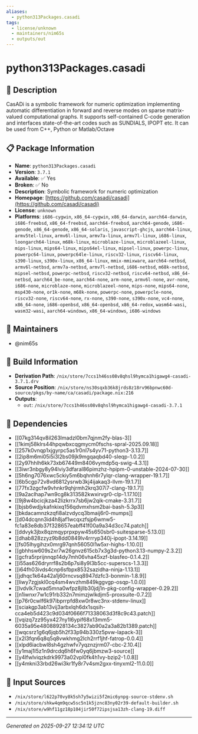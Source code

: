 ```yaml
---
aliases:
  - python313Packages.casadi
tags:
  - license/unknown
  - maintainers/nim65s
  - outputs/out
---
```


# python313Packages.casadi

## 📝 Description

CasADi is a symbolic framework for numeric optimization
implementing automatic differentiation in forward and reverse
modes on sparse matrix-valued computational graphs. It supports
self-contained C-code generation and interfaces state-of-the-art
codes such as SUNDIALS, IPOPT etc. It can be used from C++,
Python or Matlab/Octave


## 📋 Package Information

- **Name**: `python313Packages.casadi`
- **Version**: `3.7.1`
- **Available**: ✅ Yes
- **Broken**: ✅ No
- **Description**: Symbolic framework for numeric optimization
- **Homepage**: [https://github.com/casadi/casadi](https://github.com/casadi/casadi)
- **License**: `unknown`
- **Platforms**: `i686-cygwin`, `x86_64-cygwin`, `x86_64-darwin`, `aarch64-darwin`, `i686-freebsd`, `x86_64-freebsd`, `aarch64-freebsd`, `aarch64-genode`, `i686-genode`, `x86_64-genode`, `x86_64-solaris`, `javascript-ghcjs`, `aarch64-linux`, `armv5tel-linux`, `armv6l-linux`, `armv7a-linux`, `armv7l-linux`, `i686-linux`, `loongarch64-linux`, `m68k-linux`, `microblaze-linux`, `microblazeel-linux`, `mips-linux`, `mips64-linux`, `mips64el-linux`, `mipsel-linux`, `powerpc-linux`, `powerpc64-linux`, `powerpc64le-linux`, `riscv32-linux`, `riscv64-linux`, `s390-linux`, `s390x-linux`, `x86_64-linux`, `mmix-mmixware`, `aarch64-netbsd`, `armv6l-netbsd`, `armv7a-netbsd`, `armv7l-netbsd`, `i686-netbsd`, `m68k-netbsd`, `mipsel-netbsd`, `powerpc-netbsd`, `riscv32-netbsd`, `riscv64-netbsd`, `x86_64-netbsd`, `aarch64_be-none`, `aarch64-none`, `arm-none`, `armv6l-none`, `avr-none`, `i686-none`, `microblaze-none`, `microblazeel-none`, `mips-none`, `mips64-none`, `msp430-none`, `or1k-none`, `m68k-none`, `powerpc-none`, `powerpcle-none`, `riscv32-none`, `riscv64-none`, `rx-none`, `s390-none`, `s390x-none`, `vc4-none`, `x86_64-none`, `i686-openbsd`, `x86_64-openbsd`, `x86_64-redox`, `wasm64-wasi`, `wasm32-wasi`, `aarch64-windows`, `x86_64-windows`, `i686-windows`
## 👥 Maintainers

- @nim65s


## 🔧 Build Information

- **Derivation Path**: `/nix/store/7ccs1h46ss08v8qhsl9hymca1higawg4-casadi-3.7.1.drv`
- **Source Position**: `/nix/store/ns30sqxb36k8jrds8z18rv96bpnwc60d-source/pkgs/by-name/ca/casadi/package.nix:216`
- **Outputs**:
  - `out`:  `/nix/store/7ccs1h46ss08v8qhsl9hymca1higawg4-casadi-3.7.1`

## 🔗 Dependencies

- [[07kg314qv8il263lmadzl0bm7qjnm2fy-blas-3]]
- [[1kimj58klrs44hpqwbxcqgmycm0fschs-spral-2025.09.18]]
- [[257k0vnqp1xjgyrpc5as1r0nl7s4yv71-python3-3.13.7]]
- [[2ip8m6mi05i5i3l2bs09jk9mgqaqbd40-sleqp-1.0.2]]
- [[2y97hhlh6kk73xb67449m8406vymdp5q-swig-4.3.1]]
- [[3iwr3nbgy8y94lviy3dfaral86pimzhz-hpipm-0-unstable-2024-07-30]]
- [[5h6ng7076xwc5ckiy5m6bqhnh6r7ylqr-clang-wrapper-19.1.7]]
- [[6b5cgp72v8vd6812ysrwb3kj4ijakaq3-llvm-19.1.7]]
- [[77fx3zgcfw9vhnkr9qhjrmh2krq307i7-clang-19.1.7]]
- [[9a2aclhap7wn9cg8k313582kwxirvgr0-clp-1.17.10]]
- [[9j8w4bcicjkza42lizkrrx7sb6jw2qik-cmake-3.31.7]]
- [[bjsb6wdjykafnkixq156qdvmxhsm2bai-bash-5.3p3]]
- [[bkdacamnzkzqfi8alzvdycq3bmaij6r0-mumps]]
- [[d04dcqnn3id4h8jaf1wcqxzfsjp6wmw5-fc1a83e8db37f328657eabff41f00a9a34d3cc74.patch]]
- [[ddvyk3jbx8qzmqyprpxpyw45s650sbr0-suitesparse-5.13.0]]
- [[dhab828zzyz9b8dd0849lv4rrryp340j-ipopt-3.14.19]]
- [[fs05lhygihzx0mrg97qnh56050l1w5xr-highs-1.10.0]]
- [[gbhhsw609s2xr7w26gnvz615cb7x3g3d-python3.13-numpy-2.3.2]]
- [[gcfra5rprijnnqp14dy7mh06vha45xzf-blasfeo-0.1.4.2]]
- [[i55as626dryrrf8s2b6p7si8y9l3b5cc-superscs-1.3.3]]
- [[i64fh03ivds4cnp6sfbpx8532sazidha-ninja-1.13.1]]
- [[jdhqc1k64a42a1j60rncvsq8947dzfc3-bonmin-1.8.9]]
- [[liwy7zgjskl0cq4sm4wvzhm849kggvgp-osqp-1.0.0]]
- [[lvdvlk7cwad5mna0wfpz8jllb30jdj1n-pkg-config-wrapper-0.29.2]]
- [[n1iwnxr7w1c91rb332n7mimzjwlkdjm5-proxsuite-0.7.2]]
- [[p76r0cwlf6k97ibprrpfd8xw0r8wc3nx-stdenv-linux]]
- [[sciakgp3ab13vij3arbxlqh6dx1sqsih-cca4eb5d423c9d034f0666f71338063d3f8c9c43.patch]]
- [[vqizq7zz95yx427ny1l6ypif68x13mm5-6035a95e48088928134c3827ab90a2a3a82b1389.patch]]
- [[wqcsrz1g6q6jqb5h2f33p94b330z5pvw-lapack-3]]
- [[x2l3fqn6q8q5q8vwkhmg2lch2rrf1jhf-fatrop-0.0.4]]
- [[xlpd6iacbwl8sh4gzhwfv7yqznzjrm07-cbc-2.10.4]]
- [[y1maj1l5z1n9drcdq6h6fw0yq6jbmzw3-source]]
- [[y4lfwlviqzkdrk9973a02vpl0fk4h1vy-bzip2-1.0.8]]
- [[y4mkni33rbd26wi3kr1fy8r7v4sm2gxx-tinyxml2-11.0.0]]

## 📁 Input Sources

- `/nix/store/l622p70vy8k5sh7y5wizi5f2mic6ynpg-source-stdenv.sh`
- `/nix/store/shkw4qm9qcw5sc5n1k5jznc83ny02r39-default-builder.sh`
- `/nix/store/w9hf11gz18p104jir50f72ipsjsa13zh-clang-19.diff`

---
*Generated on 2025-09-27 12:34:12 UTC*

